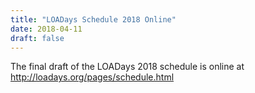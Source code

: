 ```yaml
---
title: "LOADays Schedule 2018 Online"
date: 2018-04-11
draft: false
---
```


The final draft of the LOADays 2018 schedule is online at <http://loadays.org/pages/schedule.html>
